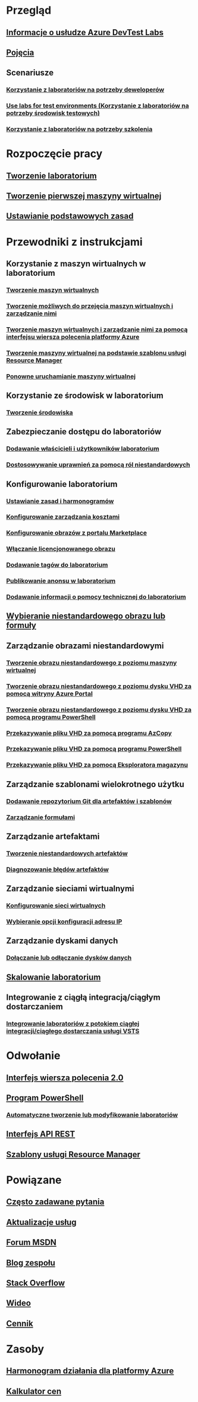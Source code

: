 # Przegląd
## [Informacje o usłudze Azure DevTest Labs](devtest-lab-overview.md)
## [Pojęcia](devtest-lab-concepts.md)
## Scenariusze
### [Korzystanie z laboratoriów na potrzeby deweloperów](devtest-lab-developer-lab.md)
### [Use labs for test environments (Korzystanie z laboratoriów na potrzeby środowisk testowych)](devtest-lab-test-env.md)
### [Korzystanie z laboratoriów na potrzeby szkolenia](devtest-lab-training-lab.md)

# Rozpoczęcie pracy
## [Tworzenie laboratorium](devtest-lab-create-lab.md)
## [Tworzenie pierwszej maszyny wirtualnej](devtest-lab-create-first-vm.md)
## [Ustawianie podstawowych zasad](devtest-lab-get-started-with-lab-policies.md)

# Przewodniki z instrukcjami
## Korzystanie z maszyn wirtualnych w laboratorium
### [Tworzenie maszyn wirtualnych](devtest-lab-add-vm.md)
### [Tworzenie możliwych do przejęcia maszyn wirtualnych i zarządzanie nimi](devtest-lab-add-claimable-vm.md)
### [Tworzenie maszyn wirtualnych i zarządzanie nimi za pomocą interfejsu wiersza polecenia platformy Azure](devtest-lab-vmcli.md)
### [Tworzenie maszyny wirtualnej na podstawie szablonu usługi Resource Manager](devtest-lab-use-resource-manager-template.md)
### [Ponowne uruchamianie maszyny wirtualnej](devtest-lab-restart-vm.md)

## Korzystanie ze środowisk w laboratorium
### [Tworzenie środowiska](devtest-lab-create-environment-from-arm.md)

## Zabezpieczanie dostępu do laboratoriów
### [Dodawanie właścicieli i użytkowników laboratorium](devtest-lab-add-devtest-user.md)
### [Dostosowywanie uprawnień za pomocą ról niestandardowych](devtest-lab-grant-user-permissions-to-specific-lab-policies.md)

## Konfigurowanie laboratorium
### [Ustawianie zasad i harmonogramów](devtest-lab-set-lab-policy.md)
### [Konfigurowanie zarządzania kosztami](devtest-lab-configure-cost-management.md)
### [Konfigurowanie obrazów z portalu Marketplace](devtest-lab-configure-marketplace-images.md)
### [Włączanie licencjonowanego obrazu](devtest-lab-enable-licensed-images.md)
### [Dodawanie tagów do laboratorium](devtest-lab-add-tag.md)
### [Publikowanie anonsu w laboratorium](devtest-lab-announcements.md)
### [Dodawanie informacji o pomocy technicznej do laboratorium](devtest-lab-internal-support-message.md)

## [Wybieranie niestandardowego obrazu lub formuły](devtest-lab-comparing-vm-base-image-types.md)

## Zarządzanie obrazami niestandardowymi
### [Tworzenie obrazu niestandardowego z poziomu maszyny wirtualnej](devtest-lab-create-custom-image-from-vm-using-portal.md)
### [Tworzenie obrazu niestandardowego z poziomu dysku VHD za pomocą witryny Azure Portal](devtest-lab-create-template.md)
### [Tworzenie obrazu niestandardowego z poziomu dysku VHD za pomocą programu PowerShell](devtest-lab-create-custom-image-from-vhd-using-powershell.md)
### [Przekazywanie pliku VHD za pomocą programu AzCopy](devtest-lab-upload-vhd-using-azcopy.md)
### [Przekazywanie pliku VHD za pomocą programu PowerShell](devtest-lab-upload-vhd-using-powershell.md)
### [Przekazywanie pliku VHD za pomocą Eksploratora magazynu](devtest-lab-upload-vhd-using-storage-explorer.md)

## Zarządzanie szablonami wielokrotnego użytku
### [Dodawanie repozytorium Git dla artefaktów i szablonów](devtest-lab-add-artifact-repo.md)
### [Zarządzanie formułami](devtest-lab-manage-formulas.md)

## Zarządzanie artefaktami
### [Tworzenie niestandardowych artefaktów](devtest-lab-artifact-author.md)
### [Diagnozowanie błędów artefaktów](devtest-lab-troubleshoot-artifact-failure.md)

## Zarządzanie sieciami wirtualnymi
### [Konfigurowanie sieci wirtualnych](devtest-lab-configure-vnet.md)
### [Wybieranie opcji konfiguracji adresu IP](devtest-lab-shared-ip.md)

## Zarządzanie dyskami danych
### [Dołączanie lub odłączanie dysków danych](devtest-lab-attach-detach-data-disk.md)

## [Skalowanie laboratorium](devtest-lab-scale-lab.md)

## Integrowanie z ciągłą integracją/ciągłym dostarczaniem
### [Integrowanie laboratoriów z potokiem ciągłej integracji/ciągłego dostarczania usługi VSTS](devtest-lab-integrate-ci-cd-vsts.md)

# Odwołanie
## [Interfejs wiersza polecenia 2.0](/cli/azure/lab)
## [Program PowerShell](/powershell/module/azurerm.devtestlabs/#devtest_labs)
### [Automatyczne tworzenie lub modyfikowanie laboratoriów](devtest-lab-use-arm-and-powershell-for-lab-resources.md)
## [Interfejs API REST](https://docs.microsoft.com/rest/api/dtl/)
## [Szablony usługi Resource Manager](https://github.com/Azure/azure-devtestlab/tree/master/Samples)


# Powiązane
## [Często zadawane pytania](devtest-lab-faq.md)
## [Aktualizacje usług](https://azure.microsoft.com/updates/?product=devtest-lab)
## [Forum MSDN](https://social.msdn.microsoft.com/Forums/en-US/home?forum=AzureDevTestLabs)
## [Blog zespołu](https://blogs.msdn.microsoft.com/devtestlab/)
## [Stack Overflow](http://stackoverflow.com/questions/tagged/azure-devtest-labs)
## [Wideo](https://azure.microsoft.com/documentation/videos/index/?services=devtest-lab)
## [Cennik](https://azure.microsoft.com/pricing/details/devtest-lab/)


# Zasoby
## [Harmonogram działania dla platformy Azure](https://azure.microsoft.com/en-us/roadmap/?category=developer-tools)
## [Kalkulator cen](https://azure.microsoft.com/pricing/calculator/)
